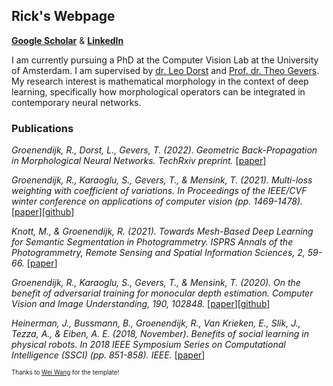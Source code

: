 ## Rick's Webpage
[**Google Scholar**](https://scholar.google.com/citations?user=4r_FUEwAAAAJ&hl=en) &
[**LinkedIn**](https://nl.linkedin.com/in/rick-groenendijk-1343a7143)

I am currently pursuing a PhD at the Computer Vision Lab at the University of Amsterdam. 
I am supervised by [dr. Leo Dorst](https://staff.fnwi.uva.nl/l.dorst/) and [Prof. dr. Theo Gevers](https://staff.fnwi.uva.nl/th.gevers/). 
My research interest is mathematical morphology in the context of deep learning, specifically how morphological operators can be integrated in contemporary neural networks.

### Publications

_Groenendijk, R., Dorst, L., Gevers, T. (2022). Geometric Back-Propagation in Morphological Neural Networks. TechRxiv preprint._ [[paper](https://www.techrxiv.org/articles/preprint/Geometric_Back-Propagation_in_Morphological_Neural_Networks/20330667)]

_Groenendijk, R., Karaoglu, S., Gevers, T., & Mensink, T. (2021). Multi-loss weighting with coefficient of variations. In Proceedings of the IEEE/CVF winter conference on applications of computer vision (pp. 1469-1478)._ [[paper](https://openaccess.thecvf.com/content/WACV2021/papers/Groenendijk_Multi-Loss_Weighting_With_Coefficient_of_Variations_WACV_2021_paper.pdf)][[github](https://github.com/rickgroen/cov-weighting)]

_Knott, M., & Groenendijk, R. (2021). Towards Mesh-Based Deep Learning for Semantic Segmentation in Photogrammetry. ISPRS Annals of the Photogrammetry, Remote Sensing and Spatial Information Sciences, 2, 59-66._ [[paper](https://pdfs.semanticscholar.org/0127/0bda52c607b5bac364b9ce6aa923d2b16b4e.pdf)]

_Groenendijk, R., Karaoglu, S., Gevers, T., & Mensink, T. (2020). On the benefit of adversarial training for monocular depth estimation. Computer Vision and Image Understanding, 190, 102848._ [[paper](https://www.sciencedirect.com/science/article/pii/S1077314219301456)][[github](https://github.com/rickgroen/depthgan)]

_Heinerman, J., Bussmann, B., Groenendijk, R., Van Krieken, E., Slik, J., Tezza, A., & Eiben, A. E. (2018, November). Benefits of social learning in physical robots. In 2018 IEEE Symposium Series on Computational Intelligence (SSCI) (pp. 851-858). IEEE._ [[paper](https://drive.google.com/file/d/1nv1zE4aDd9iXgK70MDQgc8hn2MMI_8TQ/view)]



<sup><sup>Thanks to [Wei Wang](https://we-wan.github.io/) for the template!</sup></sup>
